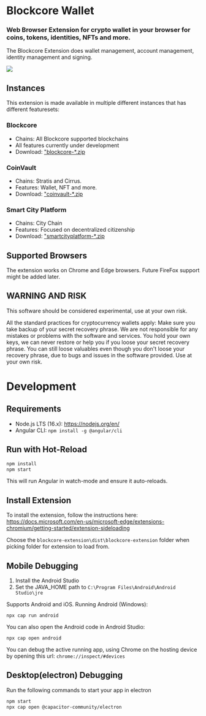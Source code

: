 # Blockcore Wallet

###  Web Browser Extension for crypto wallet in your browser for coins, tokens, identities, NFTs and more.

The Blockcore Extension does wallet management, account management, identity management and signing.

![](/doc/blockcore-extension-walkthrough.gif)

## Instances

This extension is made available in multiple different instances that has different featuresets:

### Blockcore

- Chains: All Blockcore supported blockchains
- All features currently under development
- Download: ["blockcore-*.zip](https://github.com/block-core/blockcore-extension/releases)

### CoinVault

- Chains: Stratis and Cirrus.
- Features: Wallet, NFT and more.
- Download: ["coinvault-*.zip](https://github.com/block-core/blockcore-extension/releases)

### Smart City Platform

- Chains: City Chain
- Features: Focused on decentralized citizenship
- Download: ["smartcityplatform-*.zip](https://github.com/block-core/blockcore-extension/releases)

## Supported Browsers

The extension works on Chrome and Edge browsers. Future FireFox support might be added later.

## WARNING AND RISK

This software should be considered experimental, use at your own risk.

All the standard practices for cryptocurrency wallets apply: Make sure you take backup of your secret recovery phrase. We are not responsible for any mistakes or problems with the software and services. You hold your own keys, we can never restore or help you if you loose your secret recovery phrase. You can still loose valuables even though you don't loose your recovery phrase, due to bugs and issues in the software provided. Use at your own risk.

# Development

## Requirements

- Node.js LTS (16.x): https://nodejs.org/en/
- Angular CLI: `npm install -g @angular/cli`

## Run with Hot-Reload

```sh
npm install
npm start
```

This will run Angular in watch-mode and ensure it auto-reloads.

## Install Extension

To install the extension, follow the instructions here: https://docs.microsoft.com/en-us/microsoft-edge/extensions-chromium/getting-started/extension-sideloading

Choose the `blockcore-extension\dist\blockcore-extension` folder when picking folder for extension to load from.

## Mobile Debugging

1. Install the Android Studio
2. Set the JAVA_HOME path to `C:\Program Files\Android\Android Studio\jre`

Supports Android and iOS. Running Android (Windows):

```
npx cap run android
```

You can also open the Android code in Android Studio:

```
npx cap open android
```

You can debug the active running app, using Chrome on the hosting device by opening this url: `chrome://inspect/#devices`

## Desktop(electron) Debugging

Run the following commands to start your app in electron

```sh
npm start
npx cap open @capacitor-community/electron
```